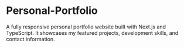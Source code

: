 # Personal-Portfolio
A fully responsive personal portfolio website built with Next.js and TypeScript. It showcases my featured projects, development skills, and contact information.
